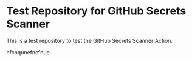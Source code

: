 # Test Repository for GitHub Secrets Scanner

This is a test repository to test the GitHub Secrets Scanner Action.

hfcnqunefncfnue
